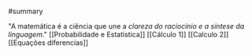 #summary 

"A matemática é a ciência que une a *clareza do raciocínio e a síntese da linguagem*."
[[Probabilidade e Estatística]]
[[Cálculo 1]]
[[Calculo 2]]
[[Equações diferencias]]

